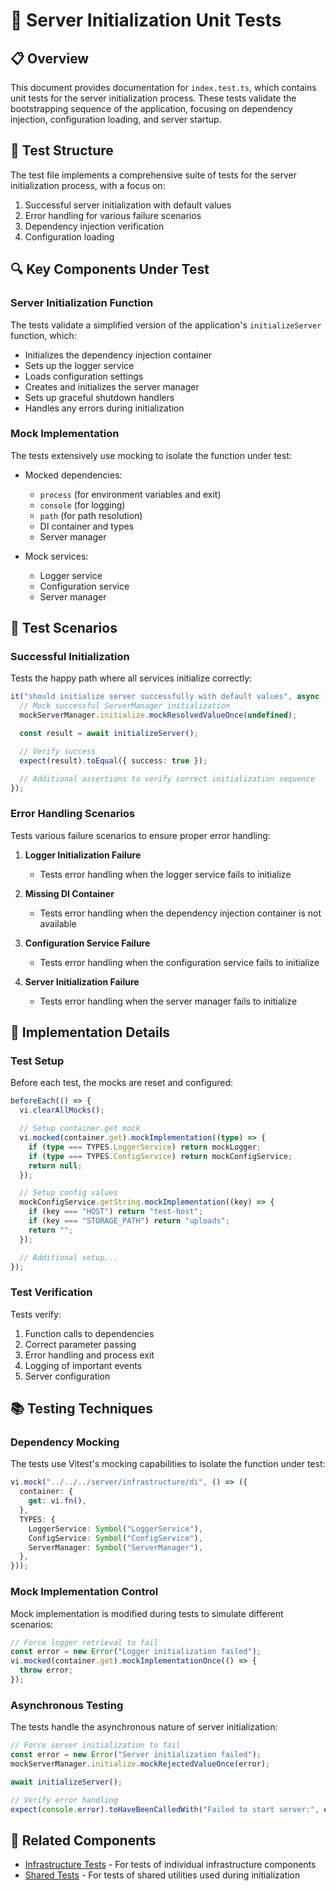 # 🧪 Server Initialization Unit Tests

## 📋 Overview

This document provides documentation for `index.test.ts`, which contains unit tests for the server initialization process. These tests validate the bootstrapping sequence of the application, focusing on dependency injection, configuration loading, and server startup.

## 🧩 Test Structure

The test file implements a comprehensive suite of tests for the server initialization process, with a focus on:

1. Successful server initialization with default values
2. Error handling for various failure scenarios
3. Dependency injection verification
4. Configuration loading

## 🔍 Key Components Under Test

### Server Initialization Function

The tests validate a simplified version of the application's `initializeServer` function, which:

- Initializes the dependency injection container
- Sets up the logger service
- Loads configuration settings
- Creates and initializes the server manager
- Sets up graceful shutdown handlers
- Handles any errors during initialization

### Mock Implementation

The tests extensively use mocking to isolate the function under test:

- Mocked dependencies:

  - `process` (for environment variables and exit)
  - `console` (for logging)
  - `path` (for path resolution)
  - DI container and types
  - Server manager

- Mock services:
  - Logger service
  - Configuration service
  - Server manager

## 🧪 Test Scenarios

### Successful Initialization

Tests the happy path where all services initialize correctly:

```typescript
it("should initialize server successfully with default values", async () => {
  // Mock successful ServerManager initialization
  mockServerManager.initialize.mockResolvedValueOnce(undefined);

  const result = await initializeServer();

  // Verify success
  expect(result).toEqual({ success: true });

  // Additional assertions to verify correct initialization sequence
});
```

### Error Handling Scenarios

Tests various failure scenarios to ensure proper error handling:

1. **Logger Initialization Failure**

   - Tests error handling when the logger service fails to initialize

2. **Missing DI Container**

   - Tests error handling when the dependency injection container is not available

3. **Configuration Service Failure**

   - Tests error handling when the configuration service fails to initialize

4. **Server Initialization Failure**
   - Tests error handling when the server manager fails to initialize

## 🔧 Implementation Details

### Test Setup

Before each test, the mocks are reset and configured:

```typescript
beforeEach(() => {
  vi.clearAllMocks();

  // Setup container.get mock
  vi.mocked(container.get).mockImplementation((type) => {
    if (type === TYPES.LoggerService) return mockLogger;
    if (type === TYPES.ConfigService) return mockConfigService;
    return null;
  });

  // Setup config values
  mockConfigService.getString.mockImplementation((key) => {
    if (key === "HOST") return "test-host";
    if (key === "STORAGE_PATH") return "uploads";
    return "";
  });

  // Additional setup...
});
```

### Test Verification

Tests verify:

1. Function calls to dependencies
2. Correct parameter passing
3. Error handling and process exit
4. Logging of important events
5. Server configuration

## 📚 Testing Techniques

### Dependency Mocking

The tests use Vitest's mocking capabilities to isolate the function under test:

```typescript
vi.mock("../../../server/infrastructure/di", () => ({
  container: {
    get: vi.fn(),
  },
  TYPES: {
    LoggerService: Symbol("LoggerService"),
    ConfigService: Symbol("ConfigService"),
    ServerManager: Symbol("ServerManager"),
  },
}));
```

### Mock Implementation Control

Mock implementation is modified during tests to simulate different scenarios:

```typescript
// Force logger retrieval to fail
const error = new Error("Logger initialization failed");
vi.mocked(container.get).mockImplementationOnce(() => {
  throw error;
});
```

### Asynchronous Testing

The tests handle the asynchronous nature of server initialization:

```typescript
// Force server initialization to fail
const error = new Error("Server initialization failed");
mockServerManager.initialize.mockRejectedValueOnce(error);

await initializeServer();

// Verify error handling
expect(console.error).toHaveBeenCalledWith("Failed to start server:", error);
```

## 🔗 Related Components

- [Infrastructure Tests](./infrastructure/README.md) - For tests of individual infrastructure components
- [Shared Tests](./shared/README.md) - For tests of shared utilities used during initialization

